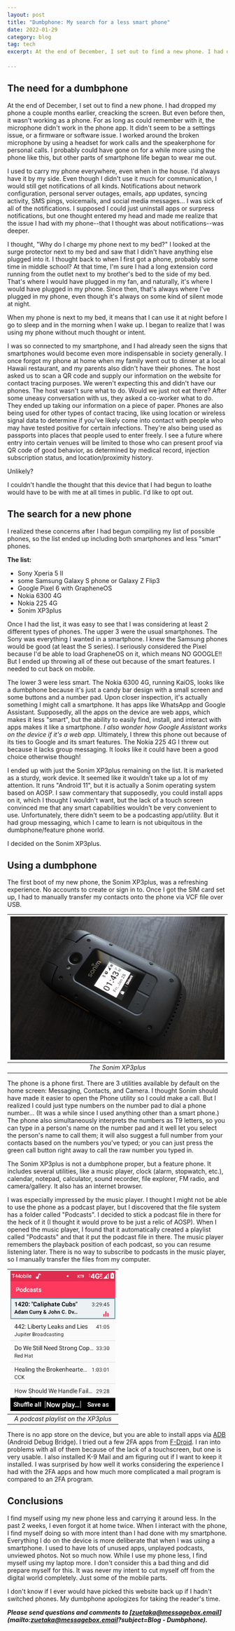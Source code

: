 ```yaml
---
layout: post
title: "Dumbphone: My search for a less smart phone"
date: 2022-01-29
category: blog
tag: tech
excerpt: At the end of December, I set out to find a new phone. I had dropped my phone a couple months earlier, creacking the screen. But even before then, it wasn't working as a phone. For as long as could remember with it, the microphone didn't work in the phone app. It didn't seem to be a settings issue, or a firmware or software issue. I worked around the broken microphone by using a headset for work calls and the speakerphone for personal calls. I probably could have gone on for a while more using the phone like this, but other parts of smartphone life began to wear me out...

---
```


## The  need for a dumbphone

At the end of December, I set out to find a new phone. I had dropped my phone a couple months earlier, creacking the screen. But even before then, it wasn't working as a phone. For as long as could remember with it, the microphone didn't work in the phone app. It didn't seem to be a settings issue, or a firmware or software issue. I worked around the broken microphone by using a headset for work calls and the speakerphone for personal calls. I probably could have gone on for a while more using the phone like this, but other parts of smartphone life began to wear me out.

I used to carry my phone everywhere, even when in the house. I'd always have it by my side. Even though I didn't use it much for communication, I would still get notifications of all kinds. Notifications about network configuration, personal server outages, emails, app updates, syncing activity, SMS pings, voicemails, and social media messages... I was sick of all of the notifications. I supposed I could just uninstall apps or surpress notifications, but one thought entered my head and made me realize that the issue I had with my phone--that I thought was about notifications--was deeper.

I thought, "Why do I charge my phone next to my bed?" I looked at the surge protector next to my bed and saw that I didn't have anything else plugged into it. I thought back to when I first got a phone, probably some time in middle school? At that time, I'm sure I had a long extension cord running from the outlet next to my brother's bed to the side of my bed. That's where I would have plugged in my fan, and naturally, it's where I would have plugged in my phone. Since then, that's always where I've plugged in my phone, even though it's always on some kind of silent mode at night. 

When my phone is next to my bed, it means that I can use it at night before I go to sleep and in the morning when I wake up. I began to realize that I was using my phone without much thought or intent.

I was so connected to my smartphone, and I had already seen the signs that smartphones would become even more indispensable in society generally. I once forgot my phone at home when my family went out to dinner at a local Hawaii restaurant, and my parents also didn't have their phones. The host asked us to scan a QR code and supply our information on the website for contact tracing purposes. We weren't expecting this and didn't have our phones. The host wasn't sure what to do. Would we just not eat there? After some uneasy conversation with us, they asked a co-worker what to do. They ended up taking our information on a piece of paper. Phones are also being used for other types of contact tracing, like using location or wireless signal data to determine if you've likely come into contact with people who may have tested positive for certain infections. They're also being used as passports into places that people used to enter freely. I see a future where entry into certain venues will be limited to those who can present proof via QR code of good behavior, as determined by medical record, injection subscription status, and location/proximity history.

Unlikely?

I couldn't handle the thought that this device that I had begun to loathe would have to be with me at all times in public. I'd like to opt out.

## The search for a new phone

I realized these concerns after I had begun compiling my list of possible phones, so the list ended up including both smartphones and less "smart" phones.

**The list:**

+ Sony Xperia 5 II
+ some Samsung Galaxy S phone or Galaxy Z Flip3
+ Google Pixel 6 with GrapheneOS
+ Nokia 6300 4G
+ Nokia 225 4G
+ Sonim XP3plus

Once I had the list, it was easy to see that I was considering at least 2 different types of phones. The upper 3 were the usual smartphones. The Sony was everything I wanted in a smartphone. I knew the Samsung phones would be good (at least the S series). I seriously considered the Pixel because I'd be able to load GrapheneOS on it, which means NO GOOGLE!! But I ended up throwing all of these out because of the smart features. I needed to cut back on mobile.

The lower 3 were less smart. The Nokia 6300 4G, running KaiOS, looks like a dumbphone because it's just a candy bar design with a small screen and some buttons and a number pad. Upon closer inspection, it's actually something I might call a smartphone. It has apps like WhatsApp and Google Assistant. Supposedly, all the apps on the device are web apps, which makes it less "smart", but the ability to easily find, install, and interact with apps makes it like a smartphone. *I also wonder how Google Assistant works on the device if it's a web app.* Ultimately, I threw this phone out because of its ties to Google and its smart features. The Nokia 225 4G I threw out because it lacks group messaging. It looks like it could have been a good choice otherwise though!

I ended up with just the Sonim XP3plus remaining on the list. It is marketed as a sturdy, work device. It seemed like it wouldn't take up a lot of my attention. It runs "Android 11", but it is actually a Sonim operating system based on AOSP. I saw commentary that supposedly, you could install apps on it, which I thought I wouldn't want, but the lack of a touch screen convinced me that any smart capabilities wouldn't be very convenient to use. Unfortunately, there didn't seem to be a podcasting app/utility. But it had group messaging, which I came to learn is not ubiquitous in the dumbphone/feature phone world.

I decided on the Sonim XP3plus.

## Using a dumbphone

The first boot of my new phone, the Sonim XP3plus, was a refreshing experience. No accounts to create or sign in to. Once I got the SIM card set up, I had to manually transfer my contacts onto the phone via VCF file over USB.

| ![Picture of a Sonim XP3plus flip phone: Sonim logo, external screen, camera, torch, a speaker, multiple external buttons, and screws holding the phone body together. External screen shows time of 1:43 PM, Fri, Jan 28.](/assets/sonim_xp3plus.jpg) |
|:--:|
| *The Sonim XP3plus* |

The phone is a phone first. There are 3 utilities available by default on the home screen: Messaging, Contacts, and Camera. I thought Sonim should have made it easier to open the Phone utility so I could make a call. But I realized I could just type numbers on the number pad to dial a phone number... (It was a while since I used anything other than a smart phone.) The phone also simultaneously interprets the numbers as T9 letters, so you can type in a person's name on the number pad and it well let you select the person's name to call them; it will also suggest a full number from your contacts based on the numbers you've typed; or you can just press the green call button right away to call the raw number you typed in.

The Sonim XP3plus is not a dumbphone proper, but a feature phone. It includes several utilities, like a music player, clock (alarm, stopwatch, etc.), calendar, notepad, calculator, sound recorder, file explorer, FM radio, and camera/gallery. It also has an internet browser.

I was especially impressed by the music player. I thought I might not be able to use the phone as a podcast player, but I discovered that the file system has a folder called "Podcasts". I decided to stick a podcast file in there for the heck of it (I thought it would prove to be just a relic of AOSP). When I opened the music player, I found that it automatically created a playlist called "Podcasts" and that it put the podcast file in there. The music player remembers the playback position of each podcast, so you can resume listening later. There is no way to subscribe to podcasts in the music player, so I manually transfer the files from my computer.

| ![Screenshot of the music player's podcast playlist, with episodes from No Agenda, Linux Unplugged, and some other podcasts.](/assets/sonim_music_podcast_playlist.png) |
|:--:|
| *A podcast playlist on the XP3plus* |

There is no app store on the device, but you are able to install apps via [ADB](https://developer.android.com/studio/command-line/adb) (Android Debug Bridge). I tried out a few 2FA apps from [F-Droid](https://f-droid.org/). I ran into problems with all of them because of the lack of a touchscreen, but one is very usable. I also installed K-9 Mail and am figuring out if I want to keep it installed. I was surprised by how well it works considering the experience I had with the 2FA apps and how much more complicated a mail program is compared to an 2FA program.

## Conclusions

I find myself using my new phone less and carrying it around less. In the past 2 weeks, I even forgot it at home twice. When I interact with the phone, I find myself doing so with more intent than I had done with my smartphone. Everything I do on the device is more deliberate that when I was using a smartphone. I used to have lots of unused apps, unplayed podcasts, unviewed photos. Not so much now. While I use my phone less, I find myself using my laptop more. I don't consider this a bad thing and did prepare myself for this. It was never my intent to cut myself off from the digital world completely. Just some of the mobile parts.

I don't know if I ever would have picked this website back up if I hadn't switched phones. My dumbphone apologizes for taking the reader's time.

***Please send questions and comments to [zuetaka@messagebox.email](mailto:zuetaka@messagebox.email?subject=Blog - Dumbphone).***